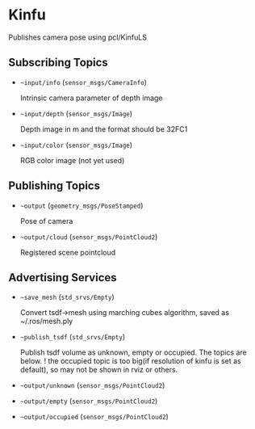 # Kinfu
Publishes camera pose using pcl/KinfuLS

## Subscribing Topics
* `~input/info` (`sensor_msgs/CameraInfo`)

  Intrinsic camera parameter of depth image
* `~input/depth` (`sensor_msgs/Image`)

  Depth image in m and the format should be 32FC1
* `~input/color` (`sensor_msgs/Image`)

  RGB color image (not yet used)

## Publishing Topics
* `~output` (`geometry_msgs/PoseStamped`)

  Pose of camera
* `~output/cloud` (`sensor_msgs/PointCloud2`)

  Registered scene pointcloud

## Advertising Services
* `~save_mesh` (`std_srvs/Empty`)

  Convert tsdf->mesh using marching cubes algorithm, saved as ~/.ros/mesh.ply

* `~publish_tsdf` (`std_srvs/Empty`)

  Publish tsdf volume as unknown, empty or occupied. The topics are below.
  ! the occupied topic is too big(if resolution of kinfu is set as default), so may not be shown in rviz or others.

* `~output/unknown` (`sensor_msgs/PointCloud2`)

* `~output/empty` (`sensor_msgs/PointCloud2`)

* `~output/occupied` (`sensor_msgs/PointCloud2`)

